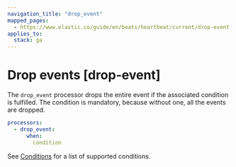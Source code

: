 ```yaml
---
navigation_title: "drop_event"
mapped_pages:
  - https://www.elastic.co/guide/en/beats/heartbeat/current/drop-event.html
applies_to:
  stack: ga
---
```


# Drop events [drop-event]


The `drop_event` processor drops the entire event if the associated condition is fulfilled. The condition is mandatory, because without one, all the events are dropped.

```yaml
processors:
  - drop_event:
      when:
        condition
```

See [Conditions](/reference/heartbeat/defining-processors.md#conditions) for a list of supported conditions.

